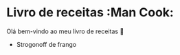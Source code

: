 # Livro de receitas  :Man Cook:
Olá bem-vindo ao meu livro de receitas :wave:
 - Strogonoff de frango
